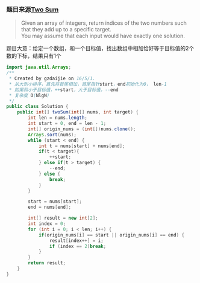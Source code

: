 ### 题目来源[Two Sum](https://leetcode.com/problems/two-sum/)

> Given an array of integers, return indices of the two numbers such that they add up to a specific target. <br/>
> You may assume that each input would have exactly one solution.

题目大意：给定一个数组，和一个目标值，找出数组中相加恰好等于目标值的2个数的下标，结果只有1个

```java
import java.util.Arrays;
/**
 * Created by gzdaijie on 16/5/1.
 * 从大到小排序，首先将首尾相加，首尾指针start，end初始化为0， len-1
 * 如果和小于目标值，++start，大于目标值，--end
 * 复杂度 O(NlgN)
 */
public class Solution {
    public int[] twoSum(int[] nums, int target) {
        int len = nums.length;
        int start = 0, end = len - 1;
        int[] origin_nums = (int[])nums.clone();
        Arrays.sort(nums);
        while (start < end) {
            int t = nums[start] + nums[end];
            if(t < target){
                ++start;
            } else if(t > target) {
                --end;
            } else {
                break;
            }
        }

        start = nums[start];
        end = nums[end];

        int[] result = new int[2];
        int index = 0;
        for (int i = 0; i < len; i++) {
            if(origin_nums[i] == start || origin_nums[i] == end) {
                result[index++] = i;
                if (index == 2)break;
            }
        }
        return result;
    }
}

```